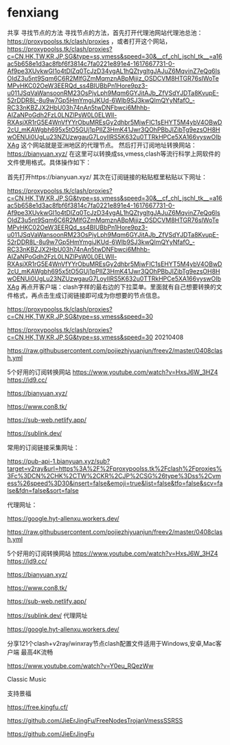 # fenxiang
共享
  寻找节点的方法
       寻找节点的方法，首先打开代理池网站代理池总池：
https://proxypoolss.tk/clash/proxies
，或者打开这个网站，https://proxypoolss.tk/clash/proxies?c=CN,HK,TW,KR,JP,SG&type=ss,vmess&speed=30&__cf_chl_jschl_tk__=a16ac5b658e1d3ac8fbf6f3814c7fa0221e891e4-1617667731-0-Af9pe3XUvkwGI1o4tDlZq0TcJzD34ygAL1hQZtygltgJAJuZ6MqvinZ7eQq6IsOIdZ3u5nt9Sqm6C6R2MlfGZmMqmznABpMjjiz_OSDCVM8HTGR76sIWoTeMPvHKC02OeW3EERQd_ss4BIUBbPn1Hore9pz3-u011JSqVaWansoonRM23OsPiyLph9Mqm6GYJitAJb_ZfVSdYJDTa8KvupE-52rDDR8L-8u9w7Gp5HmYmgiJKUd-6WIb9SJ3kwQImQYyNfafO_-RC33nKBZJX2HbU03h74nAn5twDNFbwci6Mhhb-AIZaNPoGdh2FzL0LNZlPsW0L0ELWIl-RXAsjXR1rG5E4WnVfYYrObuMREsGy2dhbr5MjwFlC1sEHYT5M4ybV4OBwD2cU_mKAWgbh695x5tO5GUj1pPIIZ3HmK41Jwr3QOhPBbJIZibTg9ezsOH8HwOENUi0UgLu23NZUzwgauG7LoyIIRS5K632u0TTRkHPCe5XA166vyswOIbXAg
这个网站就是亚洲地区的代理节点。
然后打开订阅地址转换网站： https://bianyuan.xyz/
在这里可以转换成ss,vmess,clash等流行科学上网软件的文件使用格式。具体操作如下：

首先打开https://bianyuan.xyz/
其次在订阅链接的粘贴框里粘贴以下网址：


https://proxypoolss.tk/clash/proxies?c=CN,HK,TW,KR,JP,SG&type=ss,vmess&speed=30&__cf_chl_jschl_tk__=a16ac5b658e1d3ac8fbf6f3814c7fa0221e891e4-1617667731-0-Af9pe3XUvkwGI1o4tDlZq0TcJzD34ygAL1hQZtygltgJAJuZ6MqvinZ7eQq6IsOIdZ3u5nt9Sqm6C6R2MlfGZmMqmznABpMjjiz_OSDCVM8HTGR76sIWoTeMPvHKC02OeW3EERQd_ss4BIUBbPn1Hore9pz3-u011JSqVaWansoonRM23OsPiyLph9Mqm6GYJitAJb_ZfVSdYJDTa8KvupE-52rDDR8L-8u9w7Gp5HmYmgiJKUd-6WIb9SJ3kwQImQYyNfafO_-RC33nKBZJX2HbU03h74nAn5twDNFbwci6Mhhb-AIZaNPoGdh2FzL0LNZlPsW0L0ELWIl-RXAsjXR1rG5E4WnVfYYrObuMREsGy2dhbr5MjwFlC1sEHYT5M4ybV4OBwD2cU_mKAWgbh695x5tO5GUj1pPIIZ3HmK41Jwr3QOhPBbJIZibTg9ezsOH8HwOENUi0UgLu23NZUzwgauG7LoyIIRS5K632u0TTRkHPCe5XA166vyswOIbXAg
再点开客户端：clash字样的最右边的下拉菜单。里面就有自己想要转换的文件格式，再点击生成订阅链接即可成为你想要的节点信息。

https://proxypoolss.tk/clash/proxies?c=CN,HK,TW,KR,JP,SG&type=ss,vmess&speed=30




https://proxypoolss.tk/clash/proxies?c=CN,HK,TW,KR,JP,SG&type=ss,vmess&speed=30
20210408

https://raw.githubusercontent.com/pojiezhiyuanjun/freev2/master/0408clash.yml


5个好用的订阅转换网站
https://www.youtube.com/watch?v=HxsJ6W_3HZ4
https://id9.cc/

https://bianyuan.xyz/

https://www.con8.tk/

https://sub-web.netlify.app/

https://sublink.dev/

常用的订阅链接采集网址：

https://pub-api-1.bianyuan.xyz/sub?target=v2ray&url=https%3A%2F%2Fproxypoolss.tk%2Fclash%2Fproxies%3Fc%3DCN%2CHK%2CTW%2CKR%2CJP%2CSG%26type%3Dss%2Cvmess%26speed%3D30&insert=false&emoji=true&list=false&tfo=false&scv=false&fdn=false&sort=false

代理网址：

https://google.hyt-allenxu.workers.dev/

https://raw.githubusercontent.com/pojiezhiyuanjun/freev2/master/0408clash.yml


5个好用的订阅转换网站
https://www.youtube.com/watch?v=HxsJ6W_3HZ4
https://id9.cc/

https://bianyuan.xyz/

https://www.con8.tk/

https://sub-web.netlify.app/

https://sublink.dev/
代理网址

https://google.hyt-allenxu.workers.dev/

分享121个clash+v2ray/winxray节点clash配置文件适用于Windows,安卓,Mac客户端 最高4K流畅

https://www.youtube.com/watch?v=Y0eu_RQezWw

Classic Music

支持景福


https://free.kingfu.cf/


https://github.com/JieErJingFu/FreeNodesTrojanVmessSSRSS

https://github.com/JieErJingFu
